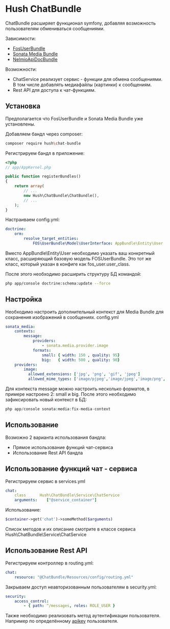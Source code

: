 Hush ChatBundle
=============

ChatBundle расширяет функционал symfony, добавляя возможность пользователям обмениваться сообщениями.

Зависимости:
 - [FosUserBundle](https://symfony.com/doc/master/bundles/FOSUserBundle/index.html)
 - [Sonata Media Bundle](https://sonata-project.org/bundles/media/master/doc/index.html)
 - [NelmioApiDocBundle](https://github.com/nelmio/NelmioApiDocBundle)

Возможности:
- ChatService реализует сервис - функции для обмена сообщениями. В том числе добавлять медиафайлы (картинки) к сообщениям.
- Rest API для доступа к чат-функциям.

Установка
------------

Предполагается что FosUserBundle и Sonata Media Bundle уже установлены.

Добавляем бандл через composer:

```sh
composer require hush\chat-bundle
```

Регистрируем бандл в приложение:

```php
<?php
// app/AppKernel.php

public function registerBundles()
{
    return array(
        // ...
        new Hush\ChatBundle\ChatBundle(),
        // ...
    );
}
```

Настраиваем config.yml:

```yml
doctrine:
    orm:
        resolve_target_entities:
            FOS\UserBundle\Model\UserInterface: AppBundle\Entity\User
```

Вместо AppBundle\Entity\User необходимо указать ваш конкретный класс, расширяющий базовую модель FOSUserBundle.
Это тот же класс, который указан в конфиге как fos_user.user_class.

После этого необходимо расширить структуру БД командой:

```sh
php app/console doctrine:schema:update --force
```

Настройка
---------------------------------------
Необходимо настроить дополнительный контекст для Media Bundle для сохранения изображений в сообщениях.
config.yml
```yml
sonata_media:
    contexts:
        message:
            providers:
                - sonata.media.provider.image
            formats:
                small: { width: 150 , quality: 95}
                big:   { width: 500 , quality: 90}
    providers:
        image:
          allowed_extensions: ['jpg', 'png', 'gif', 'jpeg']
          allowed_mime_types: ['image/pjpeg','image/jpeg','image/png','image/x-png', 'image/gif']
```
Для контекста message можно настроить несколько форматов, в примере настроено 2: small и big.
После этого необходимо зафиксировать новый контекст в БД:
```php
php app/console sonata:media:fix-media-context
```
Использование
---------------------------------------

Возможно 2 варианта использования бандла:
- Прямое использование функций чат-сервиса
- Использование Rest API бандла

Использование функций чат - сервиса
---------------------------------------
Регистрируем сервис в services.yml
```yml
chat:
    class      Hush\ChatBundle\Service\ChatService
    arguments:    ["@service_container"]
```

Использование:
```php
$container->get('chat')->someMethod($arguments)
```
Список методов и их описание смотрите в классе сервиса Hush\ChatBundle\Service\ChatService

Использование Rest API
---------------------------------------
Регистрируем контроллер в routing.yml:
```yml
chat:
    resource: "@ChatBundle/Resources/config/routing.yml"
```

Закрываем доступ неавторизованным пользователям в security.yml:
```yml
security:
    access_control:
        - { path: ^/messages, roles: ROLE_USER }
```

Также необходимо реализовать метод аутентификации пользователя.
Например по определённому [apikey](http://symfony.com/doc/current/security/api_key_authentication.html) пользователя.


